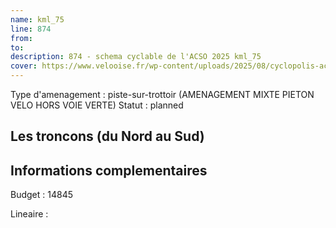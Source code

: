 ```yaml
---
name: kml_75 
line: 874
from: 
to:  
description: 874 - schema cyclable de l'ACSO 2025 kml_75 
cover: https://www.velooise.fr/wp-content/uploads/2025/08/cyclopolis-acso-874.jpg
---
```

Type d'amenagement : piste-sur-trottoir (AMENAGEMENT MIXTE PIETON VELO HORS VOIE VERTE)
Statut : planned
## Les troncons (du Nord au Sud)

## Informations complementaires

Budget  : 14845 

Lineaire :


